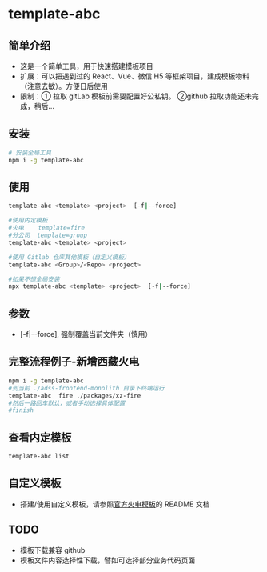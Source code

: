 # template-abc

## 简单介绍

- 这是一个简单工具，用于快速搭建模板项目
- 扩展：可以把遇到过的 React、Vue、微信 H5 等框架项目，建成模板物料（注意去敏）。方便日后使用
- 限制：① 拉取 gitLab 模板前需要配置好公私钥。 ②github 拉取功能还未完成，稍后...

## 安装

```bash
# 安装全局工具
npm i -g template-abc
```

## 使用

```bash
template-abc <template> <project>  [-f|--force]

#使用内定模板
#火电    template=fire
#分公司  template=group
template-abc <template> <project>

#使用 Gitlab 仓库其他模板（自定义模板）
template-abc <Group>/<Repo> <project>

#如果不想全局安装
npx template-abc <template> <project>  [-f|--force]
```

## 参数

- [-f|--force], 强制覆盖当前文件夹（慎用）

## 完整流程例子-新增西藏火电

```bash
npm i -g template-abc
#到当前 ./adss-frontend-monolith 目录下终端运行
template-abc  fire ./packages/xz-fire
#然后一路回车默认，或者手动选择具体配置
#finish
```

## 查看内定模板

```bash
template-abc list
```

## 自定义模板

- 搭建/使用自定义模板，请参照[官方火电模板](http://git.tsintergy.com:8070/frontend/adss-template-fire/)的 README 文档

## TODO

- 模板下载兼容 github
- 模板文件内容选择性下载，譬如可选择部分业务代码页面

